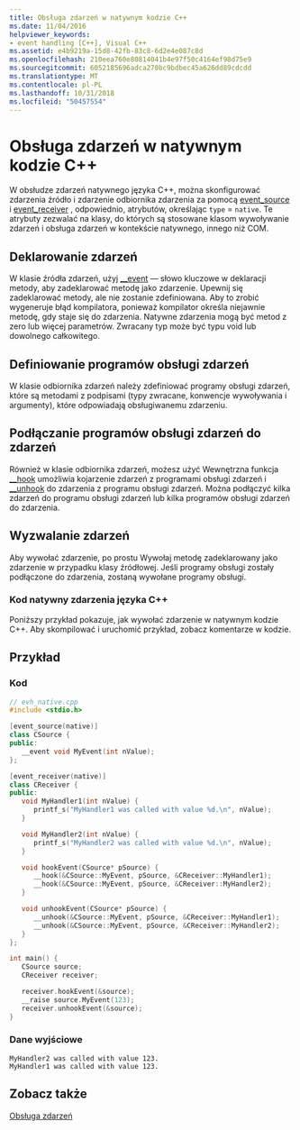 ```yaml
---
title: Obsługa zdarzeń w natywnym kodzie C++
ms.date: 11/04/2016
helpviewer_keywords:
- event handling [C++], Visual C++
ms.assetid: e4b9219a-15d8-42fb-83c8-6d2e4e087c8d
ms.openlocfilehash: 210eea760e80814041b4e97f50c4164ef98d75e9
ms.sourcegitcommit: 6052185696adca270bc9bdbec45a626dd89cdcdd
ms.translationtype: MT
ms.contentlocale: pl-PL
ms.lasthandoff: 10/31/2018
ms.locfileid: "50457554"
---
```

# <a name="event-handling-in-native-c"></a>Obsługa zdarzeń w natywnym kodzie C++

W obsłudze zdarzeń natywnego języka C++, można skonfigurować zdarzenia źródło i zdarzenie odbiornika zdarzenia za pomocą [event_source](../windows/event-source.md) i [event_receiver](../windows/event-receiver.md) , odpowiednio, atrybutów, określając `type` = `native`. Te atrybuty zezwalać na klasy, do których są stosowane klasom wywoływanie zdarzeń i obsługa zdarzeń w kontekście natywnego, innego niż COM.

## <a name="declaring-events"></a>Deklarowanie zdarzeń

W klasie źródła zdarzeń, użyj [__event](../cpp/event.md) — słowo kluczowe w deklaracji metody, aby zadeklarować metodę jako zdarzenie. Upewnij się zadeklarować metody, ale nie zostanie zdefiniowana. Aby to zrobić wygeneruje błąd kompilatora, ponieważ kompilator określa niejawnie metodę, gdy staje się do zdarzenia. Natywne zdarzenia mogą być metod z zero lub więcej parametrów. Zwracany typ może być typu void lub dowolnego całkowitego.

## <a name="defining-event-handlers"></a>Definiowanie programów obsługi zdarzeń

W klasie odbiornika zdarzeń należy zdefiniować programy obsługi zdarzeń, które są metodami z podpisami (typy zwracane, konwencje wywoływania i argumenty), które odpowiadają obsługiwanemu zdarzeniu.

## <a name="hooking-event-handlers-to-events"></a>Podłączanie programów obsługi zdarzeń do zdarzeń

Również w klasie odbiornika zdarzeń, możesz użyć Wewnętrzna funkcja [__hook](../cpp/hook.md) umożliwia kojarzenie zdarzeń z programami obsługi zdarzeń i [__unhook](../cpp/unhook.md) do zdarzenia z programu obsługi zdarzeń. Można podłączyć kilka zdarzeń do programu obsługi zdarzeń lub kilka programów obsługi zdarzeń do zdarzenia.

## <a name="firing-events"></a>Wyzwalanie zdarzeń

Aby wywołać zdarzenie, po prostu Wywołaj metodę zadeklarowany jako zdarzenie w przypadku klasy źródłowej. Jeśli programy obsługi zostały podłączone do zdarzenia, zostaną wywołane programy obsługi.

### <a name="native-c-event-code"></a>Kod natywny zdarzenia języka C++

Poniższy przykład pokazuje, jak wywołać zdarzenie w natywnym kodzie C++. Aby skompilować i uruchomić przykład, zobacz komentarze w kodzie.

## <a name="example"></a>Przykład

### <a name="code"></a>Kod

```cpp
// evh_native.cpp
#include <stdio.h>

[event_source(native)]
class CSource {
public:
   __event void MyEvent(int nValue);
};

[event_receiver(native)]
class CReceiver {
public:
   void MyHandler1(int nValue) {
      printf_s("MyHandler1 was called with value %d.\n", nValue);
   }

   void MyHandler2(int nValue) {
      printf_s("MyHandler2 was called with value %d.\n", nValue);
   }

   void hookEvent(CSource* pSource) {
      __hook(&CSource::MyEvent, pSource, &CReceiver::MyHandler1);
      __hook(&CSource::MyEvent, pSource, &CReceiver::MyHandler2);
   }

   void unhookEvent(CSource* pSource) {
      __unhook(&CSource::MyEvent, pSource, &CReceiver::MyHandler1);
      __unhook(&CSource::MyEvent, pSource, &CReceiver::MyHandler2);
   }
};

int main() {
   CSource source;
   CReceiver receiver;

   receiver.hookEvent(&source);
   __raise source.MyEvent(123);
   receiver.unhookEvent(&source);
}
```

### <a name="output"></a>Dane wyjściowe

```Output
MyHandler2 was called with value 123.
MyHandler1 was called with value 123.
```

## <a name="see-also"></a>Zobacz także

[Obsługa zdarzeń](../cpp/event-handling.md)